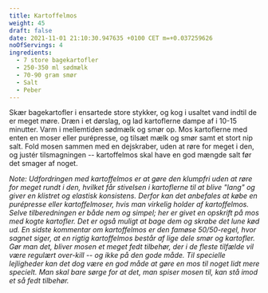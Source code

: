 ```yaml
---
title: Kartoffelmos
weight: 45
draft: false
date: 2021-11-01 21:10:30.947635 +0100 CET m=+0.037259626
noOfServings: 4
ingredients:
  - 7 store bagekartofler
  - 250-350 ml sødmælk
  - 70-90 gram smør
  - Salt
  - Peber
---
```




Skær bagekartofler i ensartede store stykker, og kog i usaltet vand
indtil de er meget møre. Dræn i et dørslag, og lad kartoflerne dampe af
i 10-15 minutter. Varm i mellemtiden sødmælk og smør op. Mos kartoflerne
med enten en moser eller purépresse, og tilsæt mælk og smør samt et
stort nip salt. Fold mosen sammen med en dejskraber, uden at røre for
meget i den, og justér tilsmagningen -- kartoffelmos skal have en god
mængde salt før det smager af noget.

*Note: Udfordringen med kartoffelmos er at gøre den klumpfri uden at
røre for meget rundt i den, hvilket får stivelsen i kartoflerne til at
blive "lang" og giver en klistret og elastisk konsistens. Derfor kan det
anbefales at købe en purépresse eller kartoffelmoser, hvis man virkelig
holder af kartoffelmos. Selve tilberedningen er både nem og simpel; her
er givet en opskrift på mos med kogte kartofler. Det er også muligt at
bage dem og skrabe det lune kød ud. En sidste kommentar om kartoffelmos
er den famøse 50/50-regel, hvor sagnet siger, at en rigtig kartoffelmos
består af lige dele smør og kartofler. Gør man det, bliver mosen et
meget fedt tilbehør, der i de fleste tilfælde vil være regulært
over-kill -- og ikke på den gode måde. Til specielle lejligheder kan det
dog være en god måde at gøre en mos til noget lidt mere specielt. Man
skal bare sørge for at det, man spiser mosen til, kan stå imod et så
fedt tilbehør.*

